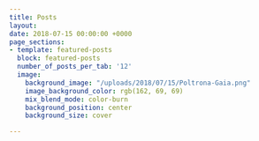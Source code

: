 ```yaml
---
title: Posts
layout: 
date: 2018-07-15 00:00:00 +0000
page_sections:
- template: featured-posts
  block: featured-posts
  number_of_posts_per_tab: '12'
  image:
    background_image: "/uploads/2018/07/15/Poltrona-Gaia.png"
    image_background_color: rgb(162, 69, 69)
    mix_blend_mode: color-burn
    background_position: center
    background_size: cover

---
```


